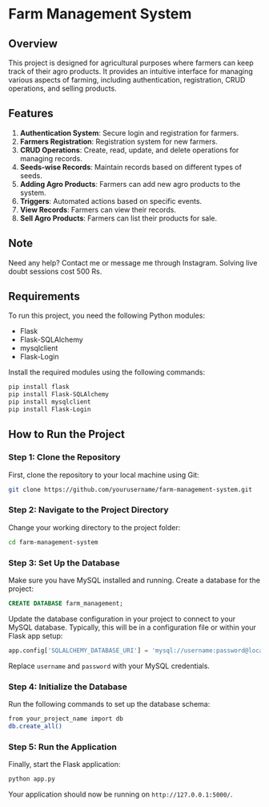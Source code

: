 # Farm Management System

## Overview

This project is designed for agricultural purposes where farmers can keep track of their agro products. It provides an intuitive interface for managing various aspects of farming, including authentication, registration, CRUD operations, and selling products.

## Features

1. **Authentication System**: Secure login and registration for farmers.
2. **Farmers Registration**: Registration system for new farmers.
3. **CRUD Operations**: Create, read, update, and delete operations for managing records.
4. **Seeds-wise Records**: Maintain records based on different types of seeds.
5. **Adding Agro Products**: Farmers can add new agro products to the system.
6. **Triggers**: Automated actions based on specific events.
7. **View Records**: Farmers can view their records.
8. **Sell Agro Products**: Farmers can list their products for sale.

## Note

Need any help? Contact me or message me through Instagram. Solving live doubt sessions cost 500 Rs.

## Requirements

To run this project, you need the following Python modules:

- Flask
- Flask-SQLAlchemy
- mysqlclient
- Flask-Login

Install the required modules using the following commands:

```sh
pip install flask
pip install Flask-SQLAlchemy
pip install mysqlclient
pip install Flask-Login
```

## How to Run the Project

### Step 1: Clone the Repository

First, clone the repository to your local machine using Git:

```sh
git clone https://github.com/yourusername/farm-management-system.git
```

### Step 2: Navigate to the Project Directory

Change your working directory to the project folder:

```sh
cd farm-management-system
```

### Step 3: Set Up the Database

Make sure you have MySQL installed and running. Create a database for the project:

```sql
CREATE DATABASE farm_management;
```

Update the database configuration in your project to connect to your MySQL database. Typically, this will be in a configuration file or within your Flask app setup:

```python
app.config['SQLALCHEMY_DATABASE_URI'] = 'mysql://username:password@localhost/farm_management'
```

Replace `username` and `password` with your MySQL credentials.

### Step 4: Initialize the Database

Run the following commands to set up the database schema:

```sh
from your_project_name import db
db.create_all()
```

### Step 5: Run the Application

Finally, start the Flask application:

```sh
python app.py
```

Your application should now be running on `http://127.0.0.1:5000/`.



